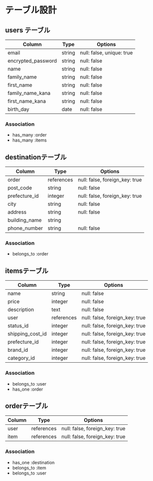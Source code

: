 # テーブル設計

## users テーブル

| Column               | Type   | Options                   |
| -------------------- | ------ | ------------------------- |
| email                | string | null: false, unique: true |
| encrypted_password   | string | null: false               |
| name                 | string | null: false               |
| family_name          | string | null: false               |
| first_name           | string | null: false               |
| family_name_kana     | string | null: false               |
| first_name_kana      | string | null: false               |
| birth_day            | date   | null: false               |


### Association

- has_many :order
- has_many :items


## destinationテーブル

| Column           | Type       | Options                        |
| ---------------- | ---------- | ------------------------------ |
| order            | references | null: false, foreign_key: true |
| post_code        | string     | null: false                    |
| prefecture_id    | integer    | null: false, foreign_key: true |
| city             | string     | null: false                    |
| address          | string     | null: false                    |
| building_name    | string     |                                |
| phone_number     | string     | null: false                    |


### Association

- belongs_to :order

## itemsテーブル

| Column           | Type       | Options                         |
| ---------------- | ---------- | ------------------------------- |
| name             | string     | null: false                     |
| price            | integer    | null: false                     |
| description      | text       | null: false                     |
| user             | references | null: false, foreign_key: true  |
| status_id        | integer    | null: false, foreign_key: true  |
| shipping_cost_id | integer    | null: false, foreign_key: true  |
| prefecture_id    | integer    | null: false, foreign_key: true  |
| brand_id         | integer    | null: false, foreign_key: true  |
| category_id      | integer    | null: false, foreign_key: true  |


### Association

- belongs_to :user
- has_one :order


## orderテーブル

| Column | Type       | Options                         |
| ------ | ---------- | ------------------------------- |
| user   | references | null: false, foreign_key: true  |
| item   | references | null: false, foreign_key: true  |

### Association

- has_one :destination
- belongs_to :item
- belongs_to :user


